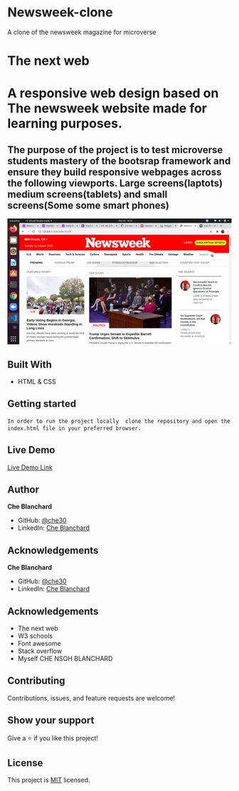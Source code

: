 # Newsweek-clone
A clone of the newsweek magazine for microverse
# The next web

# A responsive web design based on The newsweek website made for learning purposes.
## The purpose of the project is to test microverse students mastery of the bootsrap framework and ensure they build responsive webpages across the following viewports. Large screens(laptots) medium screens(tablets) and small screens(Some some smart phones)

![screenshot](./assets/images/screenshotNewsweek.png)


## Built With

- HTML & CSS

## Getting started
    In order to run the project locally  clone the repository and open the index.html file in your preferred browser.

## Live Demo

[Live Demo Link](https://che30.github.io/Newsweek-clone/)

## Author
**Che Blanchard**

- GitHub: [@che30](https://github.com/che30)
- LinkedIn: [Che Blanchard](https://www.linkedin.com/in/che-nsoh-9455271b0/)


## Acknowledgements

**Che Blanchard**

- GitHub: [@che30](https://github.com/che30)
- LinkedIn: [Che Blanchard](https://www.linkedin.com/in/che-nsoh-9455271b0/)


## Acknowledgements
- The next web
- W3 schools
- Font awesome
- Stack overflow
- Myself CHE NSOH BLANCHARD

##  Contributing

Contributions, issues, and feature requests are welcome!

## Show your support

Give a ⭐️ if you like this project!

## License

This project is [MIT](./LICENSE) licensed.
